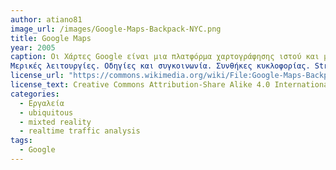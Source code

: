 ```yaml
---
author: atiano81
image_url: /images/Google-Maps-Backpack-NYC.png
title: Google Maps
year: 2005 
caption: Οι Χάρτες Google είναι μια πλατφόρμα χαρτογράφησης ιστού και μια εφαρμογή καταναλωτών που προσφέρεται από την Google.
Μερικές λειτουργίες. Οδηγίες και συγκοινωνία. Συνθήκες κυκλοφορίας.	Street View  Mια λειτουργία των Χαρτών Google που παρέχει πανοραμική θέα 360° σε επίπεδο δρόμου διαφόρων τοποθεσιών. Immersive View - Live View: Ανακοινώθηκε στην εκδήλωση Google I/O 2022 ότι θα δημιουργηθούν τρισδιάστατες εικόνες χρησιμοποιώντας το Street View. Θα ήταν αρχικά σε πέντε πόλεις παγκοσμίως, με σχέδια να προστεθεί σε άλλες πόλεις αργότερα.	 45° imagery. Καταχωρίσεις επιχειρήσεων. Πηγή "https://commons.wikimedia.org/wiki/File:Google-Maps-Backpack-NYC.png" 
license_url: "https://commons.wikimedia.org/wiki/File:Google-Maps-Backpack-NYC.png" 
license_text: Creative Commons Attribution-Share Alike 4.0 Internationa
categories:
  - Εργαλεία
  - ubiquitous
  - mixted reality
  - realtime traffic analysis
tags:
  - Google 
---
```

